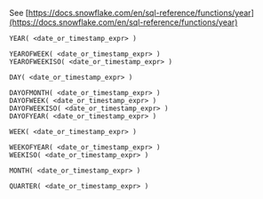 See [https://docs.snowflake.com/en/sql-reference/functions/year](https://docs.snowflake.com/en/sql-reference/functions/year)
```
YEAR( <date_or_timestamp_expr> )

YEAROFWEEK( <date_or_timestamp_expr> )
YEAROFWEEKISO( <date_or_timestamp_expr> )

DAY( <date_or_timestamp_expr> )

DAYOFMONTH( <date_or_timestamp_expr> )
DAYOFWEEK( <date_or_timestamp_expr> )
DAYOFWEEKISO( <date_or_timestamp_expr> )
DAYOFYEAR( <date_or_timestamp_expr> )

WEEK( <date_or_timestamp_expr> )

WEEKOFYEAR( <date_or_timestamp_expr> )
WEEKISO( <date_or_timestamp_expr> )

MONTH( <date_or_timestamp_expr> )

QUARTER( <date_or_timestamp_expr> )
```

